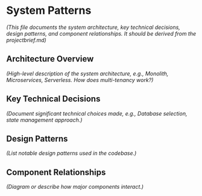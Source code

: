 # System Patterns

_(This file documents the system architecture, key technical decisions, design patterns, and component relationships. It should be derived from the projectbrief.md)_

## Architecture Overview

_(High-level description of the system architecture, e.g., Monolith, Microservices, Serverless. How does multi-tenancy work?)_

## Key Technical Decisions

_(Document significant technical choices made, e.g., Database selection, state management approach.)_

## Design Patterns

_(List notable design patterns used in the codebase.)_

## Component Relationships

_(Diagram or describe how major components interact.)_
